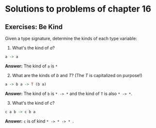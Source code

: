 # Solutions to problems of chapter 16

## Exercises: Be Kind

Given a type signature, determine the kinds of each type variable:

1. What's the kind of _a_?

```hs
a -> a
```
**Answer:** The kind of `a` is `*`

2. What are the kinds of _b_ and _T_? (The _T_ is capitalized on purpose!)

```hs
a -> b a -> T (b a)
```

**Answer:** The kind of `b` is `* -> *` and the kind of `T` is also `* -> *`.

3. What's the kind of _c_?

```hs
c a b -> c b a
```

**Answer:** `c` is of kind `* -> * -> * `.